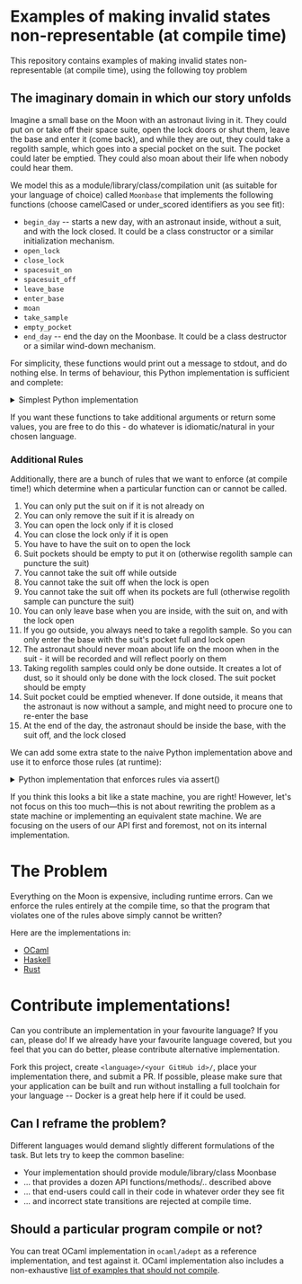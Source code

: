 # Examples of making invalid states non-representable (at compile time)

This repository contains examples of making invalid states non-representable (at compile time), using the following toy problem

## The imaginary domain in which our story unfolds

Imagine a small base on the Moon with an astronaut living in it. They could put on or take off their space suite, open the lock doors or shut them, leave the base and enter it (come back), and while they are out, they could take a regolith sample, which goes into a special pocket on the suit. The pocket could later be emptied. They could also moan about their life when nobody could hear them.

We model this as a module/library/class/compilation unit (as suitable for your language of choice) called `Moonbase` that implements the following functions (choose camelCased or under_scored identifiers as you see fit):
- `begin_day` -- starts a new day, with an astronaut inside, without a suit, and with the lock closed. It could be a class constructor or a similar initialization mechanism.
- `open_lock`
- `close_lock`
- `spacesuit_on`
- `spacesuit_off`
- `leave_base`
- `enter_base`
- `moan`
- `take_sample`
- `empty_pocket`
- `end_day` -- end the day on the Moonbase. It could be a class destructor or a similar wind-down mechanism.

For simplicity, these functions would print out a message to stdout, and do nothing else. In terms of behaviour, this Python implementation is sufficient and complete:

<details>
  <summary>Simplest Python implementation</summary>
  
```python
class Moonbase:
  def __init__(self):
    print ("DAY BEGINS")
  def open_lock(self):
    print ("OPENING LOCK")
  def close_lock(self):
    print ("CLOSING LOCK")
  def spacesuit_on(self):
    print ("SPACESUIT ON")
  def spacesuit_off(self):
    print ("SPACESUIT OFF")
  def leave_base(self):
    print ("LEAVING BASE")
  def enter_base(self):
    print ("ENTERING BASE")
  def moan(self):
    print (". o O (Ugh! Damn moon! I am too old for this!)")  
  def take_sample(self):
    print ("TAKING REGOLITH SAMPLE")
  def empty_pocket(self):
    print ("EMPTYING POCKET")
  def end_day(self):
    print ("DAY ENDS")
```
</details>

If you want these functions to take additional arguments or return some values, you are free to do this - do whatever is idiomatic/natural in your chosen language.

### Additional Rules

Additionally, there are a bunch of rules that we want to enforce (at compile time!) which determine when a particular function can or cannot be called.

1. You can only put the suit on if it is not already on
2. You can only remove the suit if it is already on
3. You can open the lock only if it is closed
4. You can close the lock only if it is open
5. You have to have the suit on to open the lock
6. Suit pockets should be empty to put it on (otherwise regolith sample can puncture the suit)
7. You cannot take the suit off while outside
8. You cannot take the suit off when the lock is open
9. You cannot take the suit off when its pockets are full (otherwise regolith sample can puncture the suit)
10. You can only leave base when you are inside, with the suit on, and with the lock open
11. If you go outside, you always need to take a regolith sample. So you can only enter the base with the suit's pocket full and lock open
12. The astronaut should never moan about life on the moon when in the suit - it will be recorded and will reflect poorly on them
13. Taking regolith samples could only be done outside. It creates a lot of dust, so it should only be done with the lock closed. The suit pocket should be empty
14. Suit pocket could be emptied whenever. If done outside, it means that the astronaut is now without a sample, and might need to procure one to re-enter the base
15. At the end of the day, the astronaut should be inside the base, with the suit off, and the lock closed

We can add some extra state to the naive Python implementation above and use it to enforce those rules (at runtime):

<details>
<summary>Python implementation that enforces rules via assert()</summary>  
  
```python
class Moonbase:
  lockOpen = False
  suitOn  = False
  isOutside = False
  pocketsFull = False
  
  def __init__(self):
    print ("DAY BEGINS")
  def open_lock(self):
    assert(not self.lockOpen)
    assert(self.suitOn)
    print ("OPENING LOCK")
    self.lockOpen=True
  def close_lock(self):
    assert(self.lockOpen)
    print ("CLOSING LOCK")
    self.lockOpen=False
  def spacesuit_on(self):
    assert(not self.suitOn)
    assert(not self.pocketsFull)
    print ("SPACESUIT ON")
    self.suitOn=True
  def spacesuit_off(self):
    assert(self.suitOn)
    assert(not self.isOutside)
    assert(not self.lockOpen)
    assert(not self.pocketsFull)
    print ("SPACESUIT OFF")
    self.suitOn=False
  def leave_base(self):
    assert(self.lockOpen)
    assert(self.suitOn)
    assert(not self.isOutside)
    print ("LEAVING BASE")
    self.isOutside=True
  def enter_base(self):
    assert(self.isOutside)
    assert(self.pocketsFull)
    assert(self.lockOpen)
    print ("ENTERING BASE")
    self.isOutside=False
  def moan(self):
    assert(not self.suitOn)
    print (". o O (Ugh! Damn moon! I am too old for this!)")  
  def take_sample(self):
    assert(self.isOutside)
    assert(not self.lockOpen)
    assert(not self.pocketsFull)
    print ("TAKING REGOLITH SAMPLE")
    self.pocketsFull=True
  def empty_pockets(self):
    assert(self.pocketsFull)
    print ("EMPTYING POCKETS")
    self.pocketsFull=False
  def end_day(self):
    assert(not self.isOutside)
    assert(not self.lockOpen)
    assert(not self.suitOn)
    assert(not self.pocketsFull)
    print ("DAY ENDS")
```
</details>

If you think this looks a bit like a state machine, you are right! However, let's not focus on this too much—this is not about rewriting the problem as a state machine or implementing an equivalent state machine. We are focusing on the users of our API first and foremost, not on its internal implementation.

# The Problem

Everything on the Moon is expensive, including runtime errors. Can we enforce the rules entirely at the compile time, so that the program that violates one of the rules above simply cannot be written?

Here are the implementations in:
- [OCaml](ocaml/adept)
- [Haskell](haskell/adept)
- [Rust](rust/adept)

# Contribute implementations!

Can you contribute an implementation in your favourite language? If you can, please do! If we already have your favourite language covered, but you feel that you can do better, please contribute alternative implementation.

Fork this project, create `<language>/<your GitHub id>/`, place your implementation there, and submit a PR. If possible, please make sure that your application can be built and run without installing a full toolchain for your language -- Docker is a great help here if it could be used.

## Can I reframe the problem?

Different languages would demand slightly different formulations of the task. But lets try to keep the common baseline:
- Your implementation should provide module/library/class Moonbase
- ... that provides a dozen API functions/methods/.. described above
- ... that end-users could call in their code in whatever order they see fit
- ... and incorrect state transitions are rejected at compile time.

## Should a particular program compile or not?

You can treat OCaml implementation in `ocaml/adept` as a reference implementation, and
test against it. OCaml implementation also includes a non-exhaustive [list of examples that should not compile](ocaml/adept/should_not_compile.ml).
